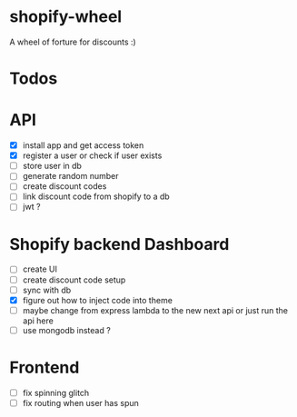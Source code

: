 # shopify-wheel

A wheel of forture for discounts :)

# Todos

# API
- [X] install app and get access token
- [X] register a user or check if user exists
- [ ] store user in db
- [ ] generate random number
- [ ] create discount codes
- [ ] link discount code from shopify to a db
- [ ] jwt ?

# Shopify backend Dashboard
- [ ] create UI
- [ ] create discount code setup
- [ ] sync with db
- [X] figure out how to inject code into theme
- [ ] maybe change from express lambda to the new next api or just run the api here
- [ ] use mongodb instead ?

# Frontend 
- [ ] fix spinning glitch
- [ ] fix routing when user has spun
